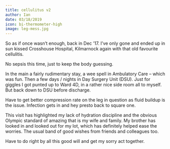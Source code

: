 ```yaml
---
title: cellulitus v2
author: Ian
date: 03/18/2019
icon: bi-thermometer-high
image: leg-mess.jpg
---
```


So as if once wasn’t enough, back in Dec ’17. I’ve only gone and ended up in sun kissed Crosshouse Hospital, Kilmarnock again with that old favourite cellulitis.

No sepsis this time, just to keep the body guessing.

In the main a fairly rudimentary stay, a wee spell in Ambulatory Care – which was fun. Then a few days / nights in Day Surgery Unit (DSU). Just for giggles I got punted up to Ward 4D, in a rather nice side room all to myself. But back down to DSU before discharge.

Have to get better compression rate on the leg in question as fluid buildup is the issue. Infection gets in and hey presto back to square one.

This visit has highlighted my lack of hydration discipline and the obvious Olympic standard of amazing that is my wife and family. My brother has looked in and looked out for my lot, which has definitely helped ease the worries. The usual band of good wishes from friends and colleagues too.

Have to do right by all this good will and get my sorry act together.
